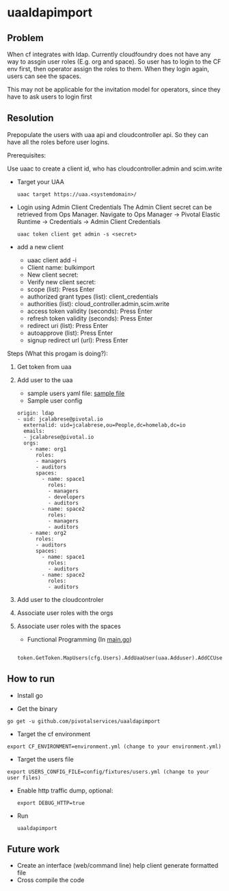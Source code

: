 # uaaldapimport


## Problem
When cf integrates with ldap. Currently cloudfoundry does not have any way to assgin user roles (E.g. org and space). So user has to login to the CF env first, then operator assign the roles to them. When they login again, users can see the spaces.

This may not be applicable for the invitation model for operators, since they have to ask users to login first

## Resolution

Prepopulate the users with uaa api and cloudcontroller api. So they can have all the roles before user logins.

Prerequisites:

Use uaac to create a client id, who has cloudcontroller.admin and scim.write

* Target your UAA
  ```
  uaac target https://uaa.<systemdomain>/
  ```
* Login using Admin Client Credentials
  The Admin Client secret can be retrieved from Ops Manager. Navigate to Ops Manager -> Pivotal Elastic Runtime -> Credentials -> Admin Client Credentials
  ```
  uaac token client get admin -s <secret>
  ```
* add a new client

  * uaac client add -i
  * Client name: bulkimport
  * New client secret: <secret>
  * Verify new client secret: <secret>
  * scope (list): Press Enter
  * authorized grant types (list):  client_credentials
  * authorities (list):  cloud_controller.admin,scim.write
  * access token validity (seconds):  Press Enter
  * refresh token validity (seconds): Press Enter
  * redirect uri (list): Press Enter
  * autoapprove (list): Press Enter
  * signup redirect url (url):  Press Enter


Steps (What this progam is doing?):

1. Get token from uaa
2. Add user to the uaa
   * sample users yaml file: [sample file](config/fixtures/users.yml)
   * Sample user config

   ```
   origin: ldap
   - uid: jcalabrese@pivotal.io
     externalid: uid=jcalabrese,ou=People,dc=homelab,dc=io
     emails:
     - jcalabrese@pivotal.io
     orgs:
       - name: org1
         roles:
         - managers
         - auditors
         spaces:
           - name: space1
             roles:
             - managers
             - developers
             - auditors
           - name: space2
             roles:
             - managers
             - auditors
       - name: org2
         roles:
         - auditors
         spaces:
           - name: space1
             roles:
             - auditors
           - name: space2
             roles:
             - auditors
   ```

3. Add user to the cloudcontroler
4. Associate user roles with the orgs
5. Associate user roles with the spaces

   * Functional Programming (In [main.go](main.go))

   ```
      token.GetToken.MapUsers(cfg.Users).AddUaaUser(uaa.Adduser).AddCCUser(cc.Adduser).MapOrgs(cc.AssociateOrg).MapSpaces(cc.AssociateSpace)
   ```

## How to run

* Install go

* Get the binary

```
go get -u github.com/pivotalservices/uaaldapimport

```
* Target the cf environment

```
export CF_ENVIRONMENT=environment.yml (change to your environment.yml)
```

* Target the users file

```
export USERS_CONFIG_FILE=config/fixtures/users.yml (change to your user files)
```
* Enable http traffic dump, optional:

  ```
  export DEBUG_HTTP=true
  ```

* Run

  ```
  uaaldapimport
  ```

## Future work

* Create an interface (web/command line) help client generate formatted file
* Cross compile the code
